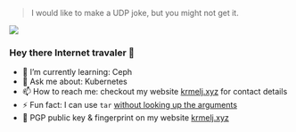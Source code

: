 > I would like to make a UDP joke, but you might not get it.

![](https://voh.nipwd.com/github-status.svg)

### Hey there Internet travaler 👋
- 🌱 I’m currently learning: Ceph
- 💬 Ask me about: Kubernetes
- 📫 How to reach me: checkout my website [krmelj.xyz](https://krmelj.xyz) for contact details
- ⚡ Fun fact: I can use `tar` [without looking up the arguments](https://xkcd.com/1168/)
- 🔐 PGP public key & fingerprint on my website [krmelj.xyz](https://krmelj.xyz)
